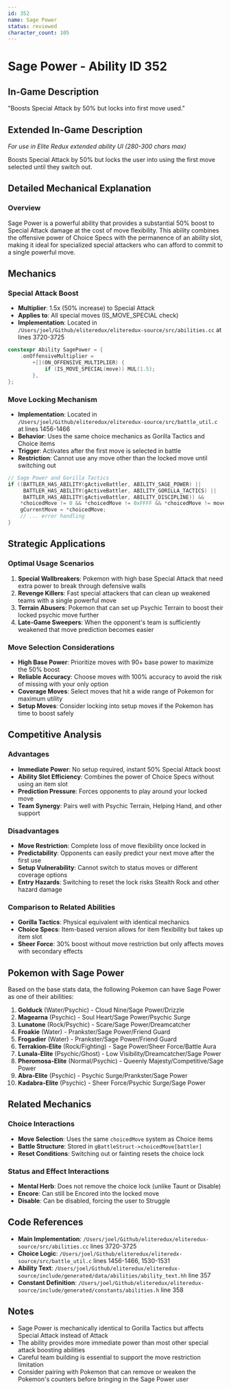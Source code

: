 ```yaml
---
id: 352
name: Sage Power
status: reviewed
character_count: 105
---
```


# Sage Power - Ability ID 352

## In-Game Description
"Boosts Special Attack by 50% but locks into first move used."

## Extended In-Game Description
*For use in Elite Redux extended ability UI (280-300 chars max)*

Boosts Special Attack by 50% but locks the user into using the first move selected until they switch out.

## Detailed Mechanical Explanation

### Overview

Sage Power is a powerful ability that provides a substantial 50% boost to Special Attack damage at the cost of move flexibility. This ability combines the offensive power of Choice Specs with the permanence of an ability slot, making it ideal for specialized special attackers who can afford to commit to a single powerful move.

## Mechanics

### Special Attack Boost
- **Multiplier**: 1.5x (50% increase) to Special Attack
- **Applies to**: All special moves (IS_MOVE_SPECIAL check)
- **Implementation**: Located in `/Users/joel/Github/eliteredux/eliteredux-source/src/abilities.cc` at lines 3720-3725

```cpp
constexpr Ability SagePower = {
    .onOffensiveMultiplier =
        +[](ON_OFFENSIVE_MULTIPLIER) {
            if (IS_MOVE_SPECIAL(move)) MUL(1.5);
        },
};
```

### Move Locking Mechanism
- **Implementation**: Located in `/Users/joel/Github/eliteredux/eliteredux-source/src/battle_util.c` at lines 1456-1466
- **Behavior**: Uses the same choice mechanics as Gorilla Tactics and Choice items
- **Trigger**: Activates after the first move is selected in battle
- **Restriction**: Cannot use any move other than the locked move until switching out

```c
// Sage Power and Gorilla Tactics
if ((BATTLER_HAS_ABILITY(gActiveBattler, ABILITY_SAGE_POWER) || 
     BATTLER_HAS_ABILITY(gActiveBattler, ABILITY_GORILLA_TACTICS) ||
     BATTLER_HAS_ABILITY(gActiveBattler, ABILITY_DISCIPLINE)) &&
    *choicedMove != 0 && *choicedMove != 0xFFFF && *choicedMove != move) {
    gCurrentMove = *choicedMove;
    // ... error handling
}
```

## Strategic Applications

### Optimal Usage Scenarios
1. **Special Wallbreakers**: Pokemon with high base Special Attack that need extra power to break through defensive walls
2. **Revenge Killers**: Fast special attackers that can clean up weakened teams with a single powerful move
3. **Terrain Abusers**: Pokemon that can set up Psychic Terrain to boost their locked psychic move further
4. **Late-Game Sweepers**: When the opponent's team is sufficiently weakened that move prediction becomes easier

### Move Selection Considerations
- **High Base Power**: Prioritize moves with 90+ base power to maximize the 50% boost
- **Reliable Accuracy**: Choose moves with 100% accuracy to avoid the risk of missing with your only option
- **Coverage Moves**: Select moves that hit a wide range of Pokemon for maximum utility
- **Setup Moves**: Consider locking into setup moves if the Pokemon has time to boost safely

## Competitive Analysis

### Advantages
- **Immediate Power**: No setup required, instant 50% Special Attack boost
- **Ability Slot Efficiency**: Combines the power of Choice Specs without using an item slot
- **Prediction Pressure**: Forces opponents to play around your locked move
- **Team Synergy**: Pairs well with Psychic Terrain, Helping Hand, and other support

### Disadvantages
- **Move Restriction**: Complete loss of move flexibility once locked in
- **Predictability**: Opponents can easily predict your next move after the first use
- **Setup Vulnerability**: Cannot switch to status moves or different coverage options
- **Entry Hazards**: Switching to reset the lock risks Stealth Rock and other hazard damage

### Comparison to Related Abilities
- **Gorilla Tactics**: Physical equivalent with identical mechanics
- **Choice Specs**: Item-based version allows for item flexibility but takes up item slot
- **Sheer Force**: 30% boost without move restriction but only affects moves with secondary effects

## Pokemon with Sage Power

Based on the base stats data, the following Pokemon can have Sage Power as one of their abilities:

1. **Golduck** (Water/Psychic) - Cloud Nine/Sage Power/Drizzle
2. **Magearna** (Psychic) - Soul Heart/Sage Power/Psychic Surge
3. **Lunatone** (Rock/Psychic) - Scare/Sage Power/Dreamcatcher
4. **Froakie** (Water) - Prankster/Sage Power/Friend Guard
5. **Frogadier** (Water) - Prankster/Sage Power/Friend Guard
6. **Terrakion-Elite** (Rock/Fighting) - Sage Power/Sheer Force/Battle Aura
7. **Lunala-Elite** (Psychic/Ghost) - Low Visibility/Dreamcatcher/Sage Power
8. **Pheromosa-Elite** (Normal/Psychic) - Queenly Majesty/Competitive/Sage Power
9. **Abra-Elite** (Psychic) - Psychic Surge/Prankster/Sage Power
10. **Kadabra-Elite** (Psychic) - Sheer Force/Psychic Surge/Sage Power

## Related Mechanics

### Choice Interactions
- **Move Selection**: Uses the same `choicedMove` system as Choice items
- **Battle Structure**: Stored in `gBattleStruct->choicedMove[battler]`
- **Reset Conditions**: Switching out or fainting resets the choice lock

### Status and Effect Interactions
- **Mental Herb**: Does not remove the choice lock (unlike Taunt or Disable)
- **Encore**: Can still be Encored into the locked move
- **Disable**: Can be disabled, forcing the user to Struggle

## Code References

- **Main Implementation**: `/Users/joel/Github/eliteredux/eliteredux-source/src/abilities.cc` lines 3720-3725
- **Choice Logic**: `/Users/joel/Github/eliteredux/eliteredx-source/src/battle_util.c` lines 1456-1466, 1530-1531
- **Ability Text**: `/Users/joel/Github/eliteredux/eliteredux-source/include/generated/data/abilities/ability_text.hh` line 357
- **Constant Definition**: `/Users/joel/Github/eliteredux/eliteredux-source/include/generated/constants/abilities.h` line 358

## Notes

- Sage Power is mechanically identical to Gorilla Tactics but affects Special Attack instead of Attack
- The ability provides more immediate power than most other special attack boosting abilities
- Careful team building is essential to support the move restriction limitation
- Consider pairing with Pokemon that can remove or weaken the Pokemon's counters before bringing in the Sage Power user

